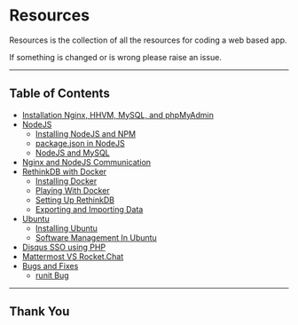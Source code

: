 # Resources

Resources is the collection of all the resources for coding a web based app.

If something is changed or is wrong please raise an issue.

---

## Table of Contents

- [Installation Nginx, HHVM, MySQL, and phpMyAdmin](Installation-Nginx-HHVM-MySQL-and-phpMyAdmin)
- [NodeJS](NodeJS)
  - [Installing NodeJS and NPM](NodeJS/installing_nodejs_and_npm.md)
  - [package.json in NodeJS](NodeJS/package_dot_json_in_nodejs.md)
  - [NodeJS and MySQL](NodeJS/nodejs_and_mysql.md)
- [Nginx and NodeJS Communication](Nginx-and-NodeJS-Communication)
- [RethinkDB with Docker](RethinkDB-with-Docker)
  - [Installing Docker](RethinkDB-with-Docker/installing_docker.md)
  - [Playing With Docker](RethinkDB-with-Docker/playing_with_docker.md)
  - [Setting Up RethinkDB](RethinkDB-with-Docker/setting_up_rethinkdb.md)
  - [Exporting and Importing Data](RethinkDB-with-Docker/exporting_and_importing_data.md)
- [Ubuntu](Ubuntu)
  - [Installing Ubuntu](Ubuntu/installing_ubuntu.md)
  - [Software Management In Ubuntu](Ubuntu/software_management_in_ubuntu.md)
- [Disqus SSO using PHP](Disqus-SSO-using-PHP)
- [Mattermost VS Rocket.Chat](Mattermost-VS-Rocket.Chat)
- [Bugs and Fixes](Bugs-and-Fixes)
  - [runit Bug](Bugs-and-Fixes/runit_bug.md)

---

## Thank You
